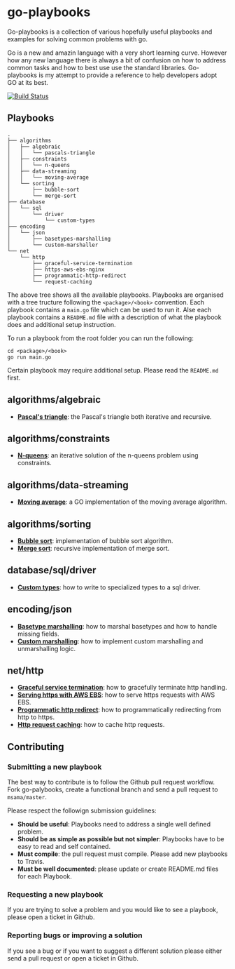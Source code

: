 # go-playbooks
Go-playbooks is a collection of various hopefully useful playbooks and examples for solving common problems with go.

Go is a new and amazin language with a very short learning curve. However how any new language there is always a bit of confusion on how to address common tasks and how to best use use the standard libraries. Go-playbooks is my attempt to provide a reference to help developers adopt GO at its best.

[![Build Status](https://travis-ci.org/msama/go-playbooks.svg?branch=master)](https://travis-ci.org/msama/go-playbooks)

## Playbooks

```
.
├── algorithms
│   ├── algebraic
│   │   └── pascals-triangle
│   ├── constraints
│   │   └── n-queens
│   ├── data-streaming
│   │   └── moving-average
│   └── sorting
│       ├── bubble-sort
│       └── merge-sort
├── database
│   └── sql
│       └── driver
│           └── custom-types
├── encoding
│   └── json
│       ├── basetypes-marshalling
│       └── custom-marshaller
└── net
    └── http
        ├── graceful-service-termination
        ├── https-aws-ebs-nginx
        ├── programmatic-http-redirect
        └── request-caching
```

The above tree shows all the available playbooks. Playbooks are organised with a tree tructure following the `<package>/<book>` convention. Each playbook contains a `main.go` file which can be used to run it. Alse each playbook contains a `README.md` file with a description of what the playbook does and additional setup instruction.

To run a playbook from the root folder you can run the following:
```
cd <package>/<book>
go run main.go
```
Certain playbook may require additional setup. Please read the `README.md` first.

## algorithms/algebraic

* <b>[Pascal's triangle](https://github.com/msama/go-playbooks/tree/master/algorithms/algebraic/pascals-triangle)</b>: the Pascal's triangle both iterative and recursive.

## algorithms/constraints

* <b>[N-queens](https://github.com/msama/go-playbooks/tree/master/algorithms/constraints/n-queens)</b>: an iterative solution of the n-queens problem using constraints.

## algorithms/data-streaming

* <b>[Moving average](https://github.com/msama/go-playbooks/tree/master/algorithms/data-streaming/moving-average)</b>: a GO implementation of the moving average algorithm.

## algorithms/sorting
* <b>[Bubble sort](https://github.com/msama/go-playbooks/tree/master/algorithms/sorting/bubble-sort)</b>: implementation of bubble sort algorithm.
* <b>[Merge sort](https://github.com/msama/go-playbooks/tree/master/algorithms/sorting/merge-sort)</b>: recursive implementation of merge sort.

## database/sql/driver

* <b>[Custom types](https://github.com/msama/go-playbooks/tree/master/database/sql/driver/custom-types)</b>: how to write to specialized types to a sql driver.

## encoding/json

* <b>[Basetype marshalling](https://github.com/msama/go-playbooks/tree/master/encoding/json/basetypes-marshalling)</b>: how to marshal basetypes and how to handle missing fields.
* <b>[Custom marshalling](https://github.com/msama/go-playbooks/tree/master/encoding/json/custom-marshaller)</b>: how to implement custom marshalling and unmarshalling logic.

## net/http

* <b>[Graceful service termination](https://github.com/msama/go-playbooks/tree/master/net/http/graceful-service-termination)</b>: how to gracefully terminate http handling.
* <b>[Serving https with AWS EBS](https://github.com/msama/go-playbooks/tree/master/net/http/https-aws-ebs-nginx)</b>: how to serve https requests with AWS EBS.
* <b>[Programmatic http redirect](https://github.com/msama/go-playbooks/tree/master/net/http/programmatic-http-redirect)</b>: how to programmatically redirecting from http to https.
* <b>[Http request caching](https://github.com/msama/go-playbooks/tree/master/net/http/request-caching)</b>: how to cache http requests.


## Contributing

### Submitting a new playbook

The best way to contribute is to follow the Github pull request workflow. Fork go-palybooks, create a functional branch and send a pull request to `msama/master`. 

Please respect the followign submission guidelines:
* <b>Should be useful</b>: Playbooks need to address a single well defined problem.
* <b>Should be as simple as possible but not simpler</b>: Playbooks have to be easy to read and self contained.
* <b>Must compile</b>: the pull request must compile. Please add new playbooks to Travis.
* <b>Must be well documented</b>: please update or create README.md files for each Playbook.

### Requesting a new playbook

If you are trying to solve a problem and you would like to see a playbook, please open a ticket in Github.

### Reporting bugs or improving a solution

If you see a bug or if you want to suggest a different solution please either send a pull request or open a ticket in Github.
